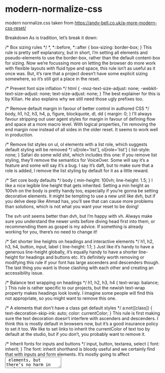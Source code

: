 # modern-normalize-css
modern normalize.css taken from https://andy-bell.co.uk/a-more-modern-css-reset/

Breakdown
As is tradition, let’s break it down:

/* Box sizing rules */
*,
*::before,
*::after {
  box-sizing: border-box;
}
This rule is pretty self explanatory, but in short, I’m setting all elements and pseudo-elements to use the border-box, rather than the default content-box for sizing. Now we’re focussing more on letting the browser do more work with flexible layouts with fluid type and space, this rule isn’t as useful as it once was. But, it’s rare that a project doesn’t have some explicit sizing somewhere, so it’s still got a place in the reset.

/* Prevent font size inflation */
html {
  -moz-text-size-adjust: none;
  -webkit-text-size-adjust: none;
  text-size-adjust: none;
}
The best explainer for this is by Kilian. He also explains why we still need those ugly prefixes too.

/* Remove default margin in favour of better control in authored CSS */
body, h1, h2, h3, h4, p,
figure, blockquote, dl, dd {
  margin: 0;
}
I’ll always favour stripping out user agent styles for margin in favour of defining flow and space at a more macro level. With logical properties, I’m removing the end margin now instead of all sides in the older reset. It seems to work well in production.

/* Remove list styles on ul, ol elements with a list role, which suggests default styling will be removed */
ul[role='list'],
ol[role='list'] {
  list-style: none;
}
Safari do some wild shit, which includes this one: if you remove list styling, they’ll remove the semantics for VoiceOver. Some will say it’s a feature and some will say it’s a bug. I say it’s daft, but to make sure that a role is added, I remove the list styling by default for it as a little reward.

/* Set core body defaults */
body {
  min-height: 100vh;
  line-height: 1.5;
}
I like a nice legible line height that gets inherited. Setting a min height as 100vh on the body is pretty handy too, especially if you’re gonna be setting decorative elements. It might be tempting to use a new unit like dvh, but if you delve deep like Ahmad has, you’ll see that can cause more problems than solutions, which is not what you want your reset to be doing!

The svh unit seems better than dvh, but I’m happy with vh. Always make sure you understand the newer units before diving head first into them, or recommending them as gospel is my advice. If something is already working for you, there’s no need to change it!

/* Set shorter line heights on headings and interactive elements */
h1, h2, h3, h4,
button, input, label {
  line-height: 1.1;
}
Just like it’s handy to have a generous line-height globally, it’s equally handy to have a shorter line-height for headings and buttons etc. It’s definitely worth removing or modifying this rule if your font has large ascenders and descenders though. The last thing you want is those clashing with each other and creating an accessibility issue.

/* Balance text wrapping on headings */
h1, h2,
h3, h4 {
  text-wrap: balance;
}
This rule is rather specific to our projects, but the newish text-wrap property makes headings look lovely. I imagine some people will find this not appropriate, so you might want to remove this one.

/* A elements that don't have a class get default styles */
a:not([class]) {
  text-decoration-skip-ink: auto;
  color: currentColor;
}
This rule is first making sure the text decoration doesn’t interfere with ascenders and descenders. I think this is mostly default in browsers now, but it’s a good insurance policy to set it too. We like to set links to inherit the currentColor of text too by default at the studio, but if you don’t, you probably want to remove it.

/* Inherit fonts for inputs and buttons */
input,
button,
textarea,
select {
  font: inherit;
}
The font: inherit shorthand is bloody useful and we certainly find that with inputs and form elements. It’s mostly going to affect <textarea> elements, but there’s no harm in applying it to other form elements too because it saves on some CSS later on in a project.

/* Make sure textareas without a rows attribute are not tiny */
textarea:not([rows]) {
  min-height: 10em
}
Speaking of <textarea> elements, this rule is handy. By default, if you don’t add a rows attribute, they can be super teeny. This isn’t ideal with coarse pointers such as fingers and by proxy, <textarea> elements tend to be used for multiple lines of text. It makes sense to make that easier.

/* Anything that has been anchored to should have extra scroll margin */
:target {
  scroll-margin-block: 5ex;
}
Finally, if an element is anchored, it makes sense to add a bit more space above it with scroll-margin, which is only accounted for if that element is targeted. A little tweak with lots of user experience power! You might want to adjust this if you have a fixed header though.

Wrapping up
Will this reset last another 4 years? Maybe! The other one certainly hasn’t caused issues.

Regardless, it’s pretty useful as a base to start projects, here at the studio. We don’t go back and retroactively update the other reset on client projects either because that one works absolutely fine.

Resets are one of those things that people get worked up about, but really, with browsers being so bloody good now, you probably don’t even need one in the first place. My advice is take bits you like from ones you find on the web and create your own, that works for you and your team.


